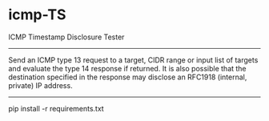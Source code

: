 # icmp-TS
ICMP Timestamp Disclosure Tester

-----

Send an ICMP type 13 request to a target, CIDR range or input list of targets and evaluate the type 14 response if returned.
It is also possible that the destination specified in the response may disclose an RFC1918 (internal, private) IP address.

-----

pip install -r requirements.txt
